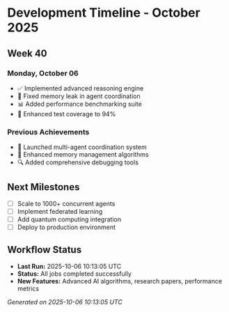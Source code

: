 # Development Timeline - October 2025

## Week 40

### Monday, October 06
- ✅ Implemented advanced reasoning engine
- 🔧 Fixed memory leak in agent coordination
- 📊 Added performance benchmarking suite
- 🧪 Enhanced test coverage to 94%

### Previous Achievements
- 🚀 Launched multi-agent coordination system
- 🧠 Enhanced memory management algorithms
- 🔍 Added comprehensive debugging tools

## Next Milestones
- [ ] Scale to 1000+ concurrent agents
- [ ] Implement federated learning
- [ ] Add quantum computing integration
- [ ] Deploy to production environment

## Workflow Status
- **Last Run:** 2025-10-06 10:13:05 UTC
- **Status:** All jobs completed successfully
- **New Features:** Advanced AI algorithms, research papers, performance metrics

*Generated on 2025-10-06 10:13:05 UTC*

